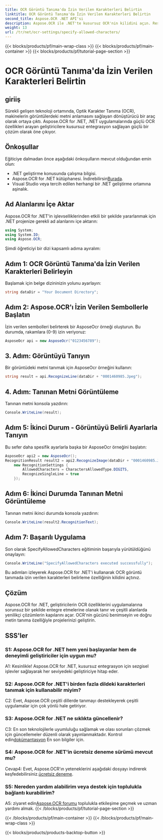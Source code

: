 ```yaml
---
title: OCR Görüntü Tanıma'da İzin Verilen Karakterleri Belirtin
linktitle: OCR Görüntü Tanıma'da İzin Verilen Karakterleri Belirtin
second_title: Aspose.OCR .NET API'si
description: Aspose.OCR ile .NET'te kusursuz OCR'nin kilidini açın. Resimlerdeki metni zahmetsizce tanıyın. Dönüştürücü bir geliştirme deneyimi için hemen indirin.
weight: 13
url: /tr/net/ocr-settings/specify-allowed-characters/
---
```


{{< blocks/products/pf/main-wrap-class >}}
{{< blocks/products/pf/main-container >}}
{{< blocks/products/pf/tutorial-page-section >}}

# OCR Görüntü Tanıma'da İzin Verilen Karakterleri Belirtin

## giriiş

Sürekli gelişen teknoloji ortamında, Optik Karakter Tanıma (OCR), makinelerin görüntülerdeki metni anlamasını sağlayan dönüştürücü bir araç olarak ortaya çıktı. Aspose.OCR for .NET, .NET uygulamalarında güçlü OCR özellikleri arayan geliştiricilere kusursuz entegrasyon sağlayan güçlü bir çözüm olarak öne çıkıyor.

## Önkoşullar

Eğiticiye dalmadan önce aşağıdaki önkoşulların mevcut olduğundan emin olun:

- .NET geliştirme konusunda çalışma bilgisi.
-  Aspose.OCR for .NET kütüphanesi. İndirebilirsin[Burada](https://releases.aspose.com/ocr/net/).
- Visual Studio veya tercih edilen herhangi bir .NET geliştirme ortamına aşinalık.

## Ad Alanlarını İçe Aktar

Aspose.OCR for .NET'in işlevselliklerinden etkili bir şekilde yararlanmak için .NET projenize gerekli ad alanlarını içe aktarın:

```csharp
using System;
using System.IO;
using Aspose.OCR;
```

Şimdi öğreticiyi bir dizi kapsamlı adıma ayıralım:

## Adım 1: OCR Görüntü Tanıma'da İzin Verilen Karakterleri Belirleyin

Başlamak için belge dizininizin yolunu ayarlayın:

```csharp
string dataDir = "Your Document Directory";
```

## Adım 2: Aspose.OCR'ı İzin Verilen Sembollerle Başlatın

İzin verilen sembolleri belirterek bir AsposeOcr örneği oluşturun. Bu durumda, rakamlara (0-9) izin veriyoruz:

```csharp
AsposeOcr api = new AsposeOcr("0123456789");
```

## 3. Adım: Görüntüyü Tanıyın

Bir görüntüdeki metni tanımak için AsposeOcr örneğini kullanın:

```csharp
string result = api.RecognizeLine(dataDir + "0001460985.Jpeg");
```

## 4. Adım: Tanınan Metni Görüntüleme

Tanınan metni konsola yazdırın:

```csharp
Console.WriteLine(result);
```

## Adım 5: İkinci Durum - Görüntüyü Belirli Ayarlarla Tanıyın

Bu sefer daha spesifik ayarlarla başka bir AsposeOcr örneğini başlatın:

```csharp
AsposeOcr api2 = new AsposeOcr();
RecognitionResult result2 = api2.RecognizeImage(dataDir + "0001460985.Jpeg", 
    new RecognitionSettings { 
        AllowedCharacters = CharactersAllowedType.DIGITS,
        RecognizeSingleLine = true
    });
```

## Adım 6: İkinci Durumda Tanınan Metni Görüntüleme

Tanınan metni ikinci durumda konsola yazdırın:

```csharp
Console.WriteLine(result2.RecognitionText);
```

## Adım 7: Başarılı Uygulama

Son olarak SpecifyAllowedCharacters eğitiminin başarıyla yürütüldüğünü onaylayın:

```csharp
Console.WriteLine("SpecifyAllowedCharacters executed successfully");
```

Bu adımları izleyerek Aspose.OCR for .NET'i kullanarak OCR görüntü tanımada izin verilen karakterleri belirleme özelliğinin kilidini açtınız.

## Çözüm

Aspose.OCR for .NET, geliştiricilerin OCR özelliklerini uygulamalarına sorunsuz bir şekilde entegre etmelerine olanak tanır ve çeşitli alanlarda yenilikçi çözümlerin kapılarını açar. OCR'nin gücünü benimseyin ve doğru metin tanıma özelliğiyle projelerinizi geliştirin.

## SSS'ler

### S1: Aspose.OCR for .NET hem yeni başlayanlar hem de deneyimli geliştiriciler için uygun mu?

A1: Kesinlikle! Aspose.OCR for .NET, kusursuz entegrasyon için sezgisel işlevler sağlayarak her seviyedeki geliştiriciye hitap eder.

### S2: Aspose.OCR for .NET'i birden fazla dildeki karakterleri tanımak için kullanabilir miyim?

C2: Evet, Aspose.OCR çeşitli dillerde tanımayı destekleyerek çeşitli uygulamalar için çok yönlü hale getiriyor.

### S3: Aspose.OCR for .NET ne sıklıkta güncellenir?

 C3: En son teknolojilerle uyumluluğu sağlamak ve olası sorunları çözmek için güncellemeler düzenli olarak yayınlanmaktadır. Kontrol edin[dokümantasyon](https://reference.aspose.com/ocr/net/) En son bilgiler için.

### S4: Aspose.OCR for .NET'in ücretsiz deneme sürümü mevcut mu?

 Cevap4: Evet, Aspose.OCR'ın yeteneklerini aşağıdaki dosyayı indirerek keşfedebilirsiniz.[ücretsiz deneme](https://releases.aspose.com/).

### S5: Nereden yardım alabilirim veya destek için toplulukla bağlantı kurabilirim?

 A5: ziyaret edin[Aspose.OCR forumu](https://forum.aspose.com/c/ocr/16) toplulukla etkileşime geçmek ve uzman yardımı almak.
{{< /blocks/products/pf/tutorial-page-section >}}

{{< /blocks/products/pf/main-container >}}
{{< /blocks/products/pf/main-wrap-class >}}

{{< blocks/products/products-backtop-button >}}
